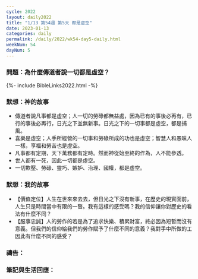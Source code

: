 ```yaml
---
cycle: 2022
layout: daily2022
title: "1/13 第54週 第5天 都是虛空"
date: 2023-01-13
categories: daily
permalink: /daily/2022/wk54-day5-daily.html
weekNum: 54
dayNum: 5
---
```


### 問題：為什麼傳道者說一切都是虛空？

{%- include BibleLinks2022.html -%}

### 默想：神的故事
+ 傳道者說凡事都是虛空；人一切的勞碌都無益處，因為已有的事後必再有，已行的事後必再行，日光之下並無新事。日光之下的一切事都是虛空，都是捕風。
+ 喜樂是虛空；人手所經營的一切事和勞碌所成的功也是虛空；智慧人和愚昧人一樣，享福和勞苦也是虛空。
+ 凡事都有定期，天下萬務都有定時。然而神從始至終的作為，人不能參透。
+ 世人都有一死，因此一切都是虛空。
+ 一切欺壓、勞碌、靈巧、嫉妒、治理、國權，都是虛空。

### 默想：我的故事
+ 【價值定位】人生在世來來去去，但日光之下沒有新事，在歷史的現實面前，人生只是時間當中有限的一瞥。我有這樣的感受嗎？我的信仰讓你對歷史的看法有什麼不同？
+ 【服事忠誠】人的勞作的若是為了追求快樂、積累財富，終必因為短暫而沒有意義。但我們的信仰給我們的勞作賦予了什麼不同的意義？我對手中所做的工因此有什麼不同的感受？

### 禱告：

### 筆記與生活回應：
